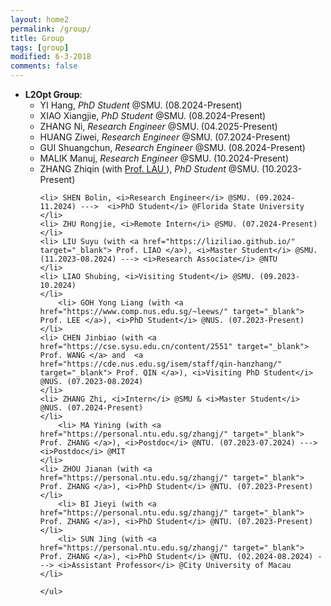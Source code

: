 ```yaml
---
layout: home2
permalink: /group/
title: Group
tags: [group]
modified: 6-3-2018
comments: false
---
```


<ul style="margin-left:0px;">
<!-----
<li>	    
<p>
<b>Guest Editor</b>, <a href="https://www.hindawi.com/journals/mpe/" target="_blank"> Mathematical Problems in Engineering</a>, 2020.
</p>	    
</li>  
-->

<li>	    
<b>L2Opt Group</b>:
	<ul>
	<li> YI Hang, <i>PhD Student</i> @SMU. (08.2024-Present)
	</li>
        <li> XIAO Xiangjie, <i>PhD Student</i> @SMU. (08.2024-Present)
	</li>
	<li> ZHANG Ni, <i>Research Engineer</i> @SMU. (04.2025-Present)
	</li>
	<li> HUANG Ziwei, <i>Research Engineer</i> @SMU. (07.2024-Present)
	</li>
	<li> GUI Shuangchun, <i>Research Engineer</i> @SMU. (08.2024-Present)
	</li>
	<li> MALIK Manuj, <i>Research Engineer</i> @SMU. (10.2024-Present)
	</li>
        <li> ZHANG Zhiqin (with <a href="http://www.mysmu.edu/faculty/hclau/" target="_blank"> Prof. LAU </a>), <i>PhD Student</i> @SMU. (10.2023-Present)
	</li>
		
	<li> SHEN Bolin, <i>Research Engineer</i> @SMU. (09.2024-11.2024) --->  <i>PhD Student</i> @Florida State University
	</li>	
	<li> ZHU Rongjie, <i>Remote Intern</i> @SMU. (07.2024-Present)
	</li>
	<li> LIU Suyu (with <a href="https://liziliao.github.io/" target="_blank"> Prof. LIAO </a>), <i>Master Student</i> @SMU. (11.2023-08.2024) ---> <i>Research Associate</i> @NTU
	</li>
	<li> LIAO Shubing, <i>Visiting Student</i> @SMU. (09.2023-10.2024)
	</li>
        <li> GOH Yong Liang (with <a href="https://www.comp.nus.edu.sg/~leews/" target="_blank"> Prof. LEE </a>), <i>PhD Student</i> @NUS. (07.2023-Present)
	</li>
	<li> CHEN Jinbiao (with <a href="https://cse.sysu.edu.cn/content/2551" target="_blank"> Prof. WANG </a> and  <a href="https://cde.nus.edu.sg/isem/staff/qin-hanzhang/" target="_blank"> Prof. QIN </a>), <i>Visiting PhD Student</i> @NUS. (07.2023-08.2024)
	</li>
	<li> ZHANG Zhi, <i>Intern</i> @SMU & <i>Master Student</i> @NUS. (07.2024-Present)
	</li>
      	<li> MA Yining (with <a href="https://personal.ntu.edu.sg/zhangj/" target="_blank"> Prof. ZHANG </a>), <i>Postdoc</i> @NTU. (07.2023-07.2024) ---> <i>Postdoc</i> @MIT
	</li>
	<li> ZHOU Jianan (with <a href="https://personal.ntu.edu.sg/zhangj/" target="_blank"> Prof. ZHANG </a>), <i>PhD Student</i> @NTU. (07.2023-Present)
	</li>
        <li> BI Jieyi (with <a href="https://personal.ntu.edu.sg/zhangj/" target="_blank"> Prof. ZHANG </a>), <i>PhD Student</i> @NTU. (07.2023-Present)
	</li>
        <li> SUN Jing (with <a href="https://personal.ntu.edu.sg/zhangj/" target="_blank"> Prof. ZHANG </a>), <i>PhD Student</i> @NTU. (02.2024-08.2024) ---> <i>Assistant Professor</i> @City University of Macau
	</li>
		
	</ul>
</li>
<br>	
</ul>


